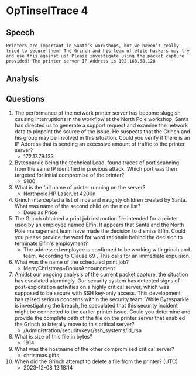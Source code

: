 # OpTinselTrace 4

## Speech
```
Printers are important in Santa’s workshops, but we haven’t really tried to secure them! The Grinch and his team of elite hackers may try and use this against us! Please investigate using the packet capture provided! The printer server IP Address is 192.168.68.128
```

## Analysis

## Questions
1. The performance of the network printer server has become sluggish, causing interruptions in the workflow at the North Pole workshop. Santa has directed us to generate a support request and examine the network data to pinpoint the source of the issue. He suspects that the Grinch and his group may be involved in this situation. Could you verify if there is an IP Address that is sending an excessive amount of traffic to the printer server?
    - 172.17.79.133
2. Bytesparkle being the technical Lead, found traces of port scanning from the same IP identified in previous attack. Which port was then targeted for initial compromise of the printer?
    - 9100
3. What is the full name of printer running on the server?
    - Northpole HP LaserJet 4200n
4. Grinch intercepted a list of nice and naughty children created by Santa. What was name of the second child on the nice list?
    - Douglas Price
5. The Grinch obtained a print job instruction file intended for a printer used by an employee named Elfin. It appears that Santa and the North Pole management team have made the decision to dismiss Elfin. Could you please provide the word for word rationale behind the decision to terminate Elfin's employment?
    - The addressed employee is confirmed to be working with grinch and team. According to Clause 69 , This calls for an immediate expulsion.
6. What was the name of the scheduled print job?
    - MerryChristmas+BonusAnnouncment
7. Amidst our ongoing analysis of the current packet capture, the situation has escalated alarmingly. Our security system has detected signs of post-exploitation activities on a highly critical server, which was supposed to be secure with SSH key-only access. This development has raised serious concerns within the security team. While Bytesparkle is investigating the breach, he speculated that this security incident might be connected to the earlier printer issue. Could you determine and provide the complete path of the file on the printer server that enabled the Grinch to laterally move to this critical server?
    - /Administration/securitykeys/ssh_systems/id_rsa
8. What is size of this file in bytes?
    - 1914
9. What was the hostname of the other compromised critical server?
    - christmas.gifts
10. When did the Grinch attempt to delete a file from the printer? (UTC)
    - 2023-12-08 12:18:14